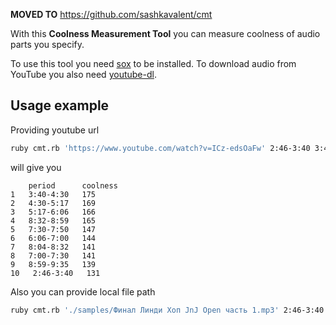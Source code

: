 **MOVED TO** https://github.com/sashkavalent/cmt

With this **Coolness Measurement Tool** you can measure coolness of audio parts you specify.

To use this tool you need [sox](http://sox.sourceforge.net/) to be installed. To download audio from YouTube you also need [youtube-dl](https://rg3.github.io/youtube-dl/).
## Usage example
Providing youtube url
```bash
ruby cmt.rb 'https://www.youtube.com/watch?v=ICz-edsOaFw' 2:46-3:40 3:40-4:30 4:30-5:17 5:17-6:06 6:06-7:00 7:00-7:30 7:30-7:50 8:04-8:32 8:32-8:59 8:59-9:35
```

will give you
```
    period      coolness
1   3:40-4:30   175
2   4:30-5:17   169
3   5:17-6:06   166
4   8:32-8:59   165
5   7:30-7:50   147
6   6:06-7:00   144
7   8:04-8:32   141
8   7:00-7:30   141
9   8:59-9:35   139
10   2:46-3:40   131
```

Also you can provide local file path
```bash
ruby cmt.rb './samples/Финал Линди Хоп JnJ Open часть 1.mp3' 2:46-3:40 3:40-4:30 4:30-5:17 5:17-6:06 6:06-7:00 7:00-7:30 7:30-7:50 8:04-8:32 8:32-8:59 8:59-9:35
```
